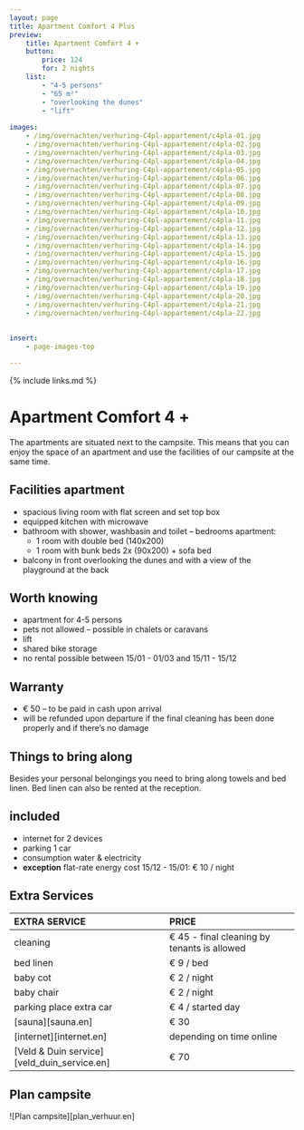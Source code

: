 ```yaml
---
layout: page
title: Apartment Comfort 4 Plus
preview: 
    title: Apartment Comfort 4 +
    button:
        price: 124
        for: 2 nights
    list:
        - "4-5 persons"
        - "65 m²"
        - "overlooking the dunes"
        - "lift"
       
images:
    - /img/overnachten/verhuring-C4pl-appartement/c4pla-01.jpg
    - /img/overnachten/verhuring-C4pl-appartement/c4pla-02.jpg
    - /img/overnachten/verhuring-C4pl-appartement/c4pla-03.jpg
    - /img/overnachten/verhuring-C4pl-appartement/c4pla-04.jpg
    - /img/overnachten/verhuring-C4pl-appartement/c4pla-05.jpg
    - /img/overnachten/verhuring-C4pl-appartement/c4pla-06.jpg
    - /img/overnachten/verhuring-C4pl-appartement/c4pla-07.jpg
    - /img/overnachten/verhuring-C4pl-appartement/c4pla-08.jpg
    - /img/overnachten/verhuring-C4pl-appartement/c4pla-09.jpg
    - /img/overnachten/verhuring-C4pl-appartement/c4pla-10.jpg
    - /img/overnachten/verhuring-C4pl-appartement/c4pla-11.jpg
    - /img/overnachten/verhuring-C4pl-appartement/c4pla-12.jpg
    - /img/overnachten/verhuring-C4pl-appartement/c4pla-13.jpg
    - /img/overnachten/verhuring-C4pl-appartement/c4pla-14.jpg
    - /img/overnachten/verhuring-C4pl-appartement/c4pla-15.jpg
    - /img/overnachten/verhuring-C4pl-appartement/c4pla-16.jpg
    - /img/overnachten/verhuring-C4pl-appartement/c4pla-17.jpg
    - /img/overnachten/verhuring-C4pl-appartement/c4pla-18.jpg
    - /img/overnachten/verhuring-C4pl-appartement/c4pla-19.jpg
    - /img/overnachten/verhuring-C4pl-appartement/c4pla-20.jpg
    - /img/overnachten/verhuring-C4pl-appartement/c4pla-21.jpg
    - /img/overnachten/verhuring-C4pl-appartement/c4pla-22.jpg
    
    
insert:
    - page-images-top

---
```


{% include links.md %}

# Apartment Comfort 4 + 

The apartments are situated next to the campsite. This means that you can enjoy the space of an apartment and use the facilities of our campsite at the same time.

## Facilities apartment

- spacious living room with flat screen and set top box
- equipped kitchen with microwave
- bathroom with shower, washbasin and toilet 
– bedrooms apartment:
    - 1 room with double bed (140x200)
    - 1 room with bunk beds 2x (90x200) + sofa bed
- balcony in front overlooking the dunes and with a view of the playground at the back
    
## Worth knowing

- apartment for 4-5 persons
- pets not allowed – possible in chalets or caravans
- lift 
- shared bike storage
- no rental possible between 15/01 - 01/03 and 15/11 - 15/12

## Warranty

- € 50 – to be paid in cash upon arrival
- will be refunded upon departure if the final cleaning has been done properly and if there’s no damage 

## Things to bring along
Besides your personal belongings you need to bring along towels and bed linen.
Bed linen can also be rented at the reception.

## included
- internet for 2 devices
- parking 1 car
- consumption water & electricity
- **exception** flat-rate energy cost 15/12 - 15/01: € 10 / night

## Extra Services

EXTRA SERVICE               | PRICE
:-------------------|:-----------|
cleaning          | € 45 - final cleaning by tenants is allowed
bed linen        | € 9 / bed
baby cot          | € 2 / night
baby chair         | € 2 / night
parking place extra car  | € 4 / started day
[sauna][sauna.en]   | € 30
[internet][internet.en]| depending on time online
[Veld & Duin service][veld_duin_service.en]| € 70


## Plan campsite

![Plan campsite][plan_verhuur.en]